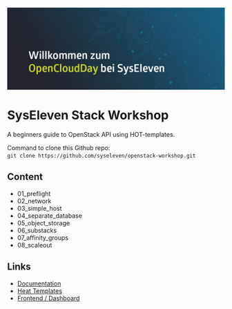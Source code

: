 ![Header](./header.png)

# SysEleven Stack Workshop

A beginners guide to OpenStack API using HOT-templates.

Command to clone this Github repo:  
`git clone https://github.com/syseleven/openstack-workshop.git`

## Content

* 01_preflight
* 02_network
* 03_simple_host
* 04_separate_database
* 05_object_storage
* 06_substacks
* 07_affinity_groups
* 08_scaleout

## Links

- [Documentation](https://doc.syselevenstack.com/en)
- [Heat Templates](https://github.com/syseleven/heattemplates-examples)
- [Frontend / Dashboard](https://dashboard.cloud.syseleven.net/)


